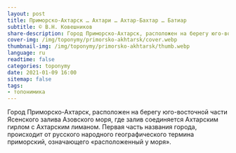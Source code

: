 ```yaml
---
layout: post
title: Приморско-Ахтарск … Ахтари … Ахтар-Бахтар … Батиар
subtitle: © В.Н. Ковешников
share-description: Город Приморско-Ахтарск, расположен на берегу юго-восточной части Ясенского залива Азовского моря, где залив соединяется Ахтарским гирлом с Ахтарским лиманом.
cover-img: /img/toponymy/primorsko-akhtarsk/cover.webp
thumbnail-img: /img/toponymy/primorsko-akhtarsk/thumb.webp
language: ru
readtime: false
categories: toponymy
date: 2021-01-09 16:00
sitemap: false
tags:
- топонимика
---
```

Город Приморско-Ахтарск, расположен на берегу юго-восточной части Ясенского залива Азовского моря, где залив соединяется Ахтарским гирлом с Ахтарским лиманом. Первая часть названия города, происходит от русского народного географического термина приморский, означающего «расположенный у моря».
